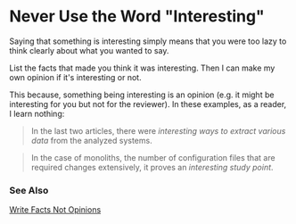 
# Never Use the Word "Interesting"

Saying that something is interesting simply means that you were too lazy to think clearly about what you wanted to say. 

List the facts that made you think it was interesting. Then I can make my own opinion if it's interesting or not. 

This because, something being interesting is an opinion (e.g. it might be interesting for you but not for the reviewer). In these examples, as a reader, I learn nothing:

> In the last two articles, there were *interesting ways to extract various data* from the analyzed systems.

> In the case of monoliths, the number of configuration files that are required changes extensively, it proves an *interesting study point*.


### See Also
[Write Facts Not Opinions](https://github.com/mircealungu/student-projects/blob/master/writing_guidelines/Write_Facts_Not_Opinions.md)

